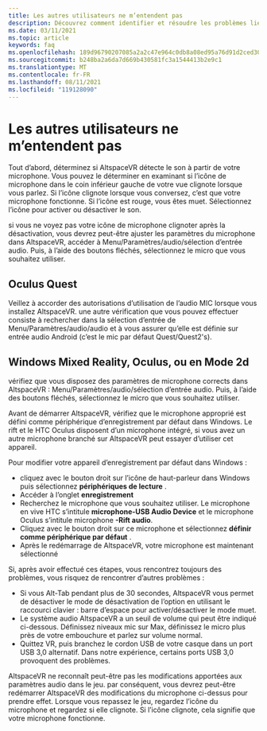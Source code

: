```yaml
---
title: Les autres utilisateurs ne m’entendent pas
description: Découvrez comment identifier et résoudre les problèmes liés à d’autres utilisateurs qui ne sont pas en mesure de s’entendre dans AltspaceVR.
ms.date: 03/11/2021
ms.topic: article
keywords: faq
ms.openlocfilehash: 189d96790207085a2a2c47e964c0db8a08ed95a76d91d2ced3026ba3455b45e3
ms.sourcegitcommit: b248ba2a6da7d669b430581fc3a1544413b2e9c1
ms.translationtype: MT
ms.contentlocale: fr-FR
ms.lasthandoff: 08/11/2021
ms.locfileid: "119128090"
---
```

# <a name="other-users-cant-hear-me"></a>Les autres utilisateurs ne m’entendent pas

Tout d’abord, déterminez si AltspaceVR détecte le son à partir de votre microphone. Vous pouvez le déterminer en examinant si l’icône de microphone dans le coin inférieur gauche de votre vue clignote lorsque vous parlez. Si l’icône clignote lorsque vous conversez, c’est que votre microphone fonctionne. Si l’icône est rouge, vous êtes muet. Sélectionnez l’icône pour activer ou désactiver le son.

si vous ne voyez pas votre icône de microphone clignoter après la désactivation, vous devrez peut-être ajuster les paramètres du microphone dans AltspaceVR, accéder à Menu/Paramètres/audio/sélection d’entrée audio. Puis, à l’aide des boutons fléchés, sélectionnez le micro que vous souhaitez utiliser.
 
## <a name="oculus-quest"></a>Oculus Quest 

Veillez à accorder des autorisations d’utilisation de l’audio MIC lorsque vous installez AltspaceVR. une autre vérification que vous pouvez effectuer consiste à rechercher dans la sélection d’entrée de Menu/Paramètres/audio/audio et à vous assurer qu’elle est définie sur entrée audio Android (c’est le mic par défaut Quest/Quest2's).
 
## <a name="windows-mixed-reality-oculus-rift-htc-vive-or-2d-mode"></a>Windows Mixed Reality, Oculus, ou en Mode 2d

vérifiez que vous disposez des paramètres de microphone corrects dans AltspaceVR : Menu/Paramètres/audio/sélection d’entrée audio. Puis, à l’aide des boutons fléchés, sélectionnez le micro que vous souhaitez utiliser.

Avant de démarrer AltspaceVR, vérifiez que le microphone approprié est défini comme périphérique d’enregistrement par défaut dans Windows. Le rift et le HTC Oculus disposent d’un microphone intégré, si vous avez un autre microphone branché sur AltspaceVR peut essayer d’utiliser cet appareil.
 
Pour modifier votre appareil d’enregistrement par défaut dans Windows :
* cliquez avec le bouton droit sur l’icône de haut-parleur dans Windows puis sélectionnez **périphériques de lecture** .
* Accéder à l’onglet **enregistrement**
* Recherchez le microphone que vous souhaitez utiliser. Le microphone en vive HTC s’intitule **microphone-USB Audio Device** et le microphone Oculus s’intitule microphone **-Rift audio**.
* Cliquez avec le bouton droit sur ce microphone et sélectionnez **définir comme périphérique par défaut** .
* Après le redémarrage de AltspaceVR, votre microphone est maintenant sélectionné
 
Si, après avoir effectué ces étapes, vous rencontrez toujours des problèmes, vous risquez de rencontrer d’autres problèmes :
* Si vous Alt-Tab pendant plus de 30 secondes, AltspaceVR vous permet de désactiver le mode de désactivation de l’option en utilisant le raccourci clavier : barre d’espace pour activer/désactiver le mode muet.
* Le système audio AltspaceVR a un seuil de volume qui peut être indiqué ci-dessous. Définissez niveaux mic sur Max, définissez le micro plus près de votre embouchure et parlez sur volume normal.
* Quittez VR, puis branchez le cordon USB de votre casque dans un port USB 3,0 alternatif. Dans notre expérience, certains ports USB 3,0 provoquent des problèmes.

AltspaceVR ne reconnaît peut-être pas les modifications apportées aux paramètres audio dans le jeu. par conséquent, vous devrez peut-être redémarrer AltspaceVR des modifications du microphone ci-dessus pour prendre effet.  Lorsque vous repassez le jeu, regardez l’icône du microphone et regardez si elle clignote. Si l’icône clignote, cela signifie que votre microphone fonctionne.